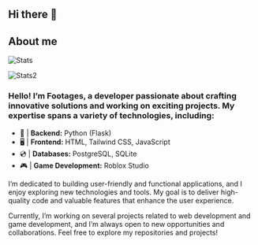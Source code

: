 ## Hi there 👋

## About me

![Stats](https://github-readme-stats.vercel.app/api?username=Footagesus&show_icons=true&count_private=true&theme=date_night&border_radius=20&locale=en)

![Stats2](https://github-readme-stats.vercel.app/api/top-langs/?username=Footagesus&layout=compact&theme=date_night&border_radius=20&locale=en)


### Hello! I’m Footages, a developer passionate about crafting innovative solutions and working on exciting projects. My expertise spans a variety of technologies, including:

- 💾 | **Backend:** Python (Flask)
- 🖥️ | **Frontend:** HTML, Tailwind CSS, JavaScript
- 💿 | **Databases:** PostgreSQL, SQLite
- 🎮 | **Game Development:** Roblox Studio

I’m dedicated to building user-friendly and functional applications, and I enjoy exploring new technologies and tools. My goal is to deliver high-quality code and valuable features that enhance the user experience.

Currently, I’m working on several projects related to web development and game development, and I’m always open to new opportunities and collaborations. Feel free to explore my repositories and projects!
